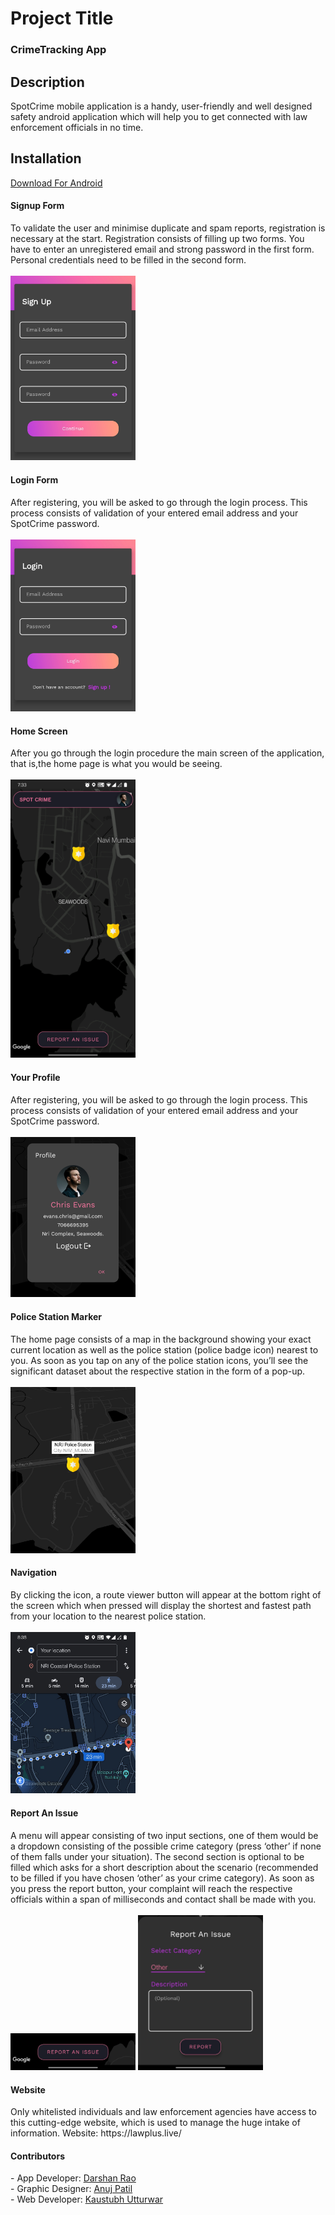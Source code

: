 # Project Title
<h3>CrimeTracking App</h3>

## Description

SpotCrime mobile application is a handy, user-friendly and well designed
safety android application which will help you to get connected with
law enforcement officials in no time.

## Installation

<a href="https://firebasestorage.googleapis.com/v0/b/crime-mapping-7610d.appspot.com/o/Apk%2FLawPlus.apk?alt=media&token=5bb5a8dc-f3be-4012-af35-7c5cce614095" >Download For Android</a><br>

<h4>Signup Form</h4>
To validate the user and minimise duplicate and spam reports, registration is necessary at the start. Registration consists of filling up two forms. You have to enter an unregistered email and strong password in the first form. Personal credentials need to be filled in the second form.<br><br>
<img src="Screenshots/mobile2.png" width="200" >
<h4>Login Form</h4>
After registering, you will be asked to go through the login process. This process consists of validation of your entered email address and your SpotCrime password.<br><br>
<img src="Screenshots/mobile1.png" width="200" >
<h4>Home Screen</h4>
After you go through the login procedure the main screen of the application, that is,the home page is what you would be seeing.<br><br>
<img src="Screenshots/mobile3.jpg" width="200" >
<h4>Your Profile</h4>
After registering, you will be asked to go through the login process. This process consists of validation of your entered email address and your SpotCrime password.<br><br>
<img src="Screenshots/mobile5.jpg" width="200" >
<h4>Police Station Marker</h4>
The home page consists of a map in the background showing your exact current location as well as the police station (police badge icon) nearest to you. As soon as you tap on any of the police station icons, you’ll see the significant dataset about the respective station in the form of a pop-up.<br><br>
<img src="Screenshots/mobile6.jpg" width="200" >
<h4>Navigation</h4>
By clicking the icon, a route viewer button will appear at the bottom right of the screen which when pressed will display the shortest and fastest path from your location to the nearest police station.<br><br>
<img src="Screenshots/mobile7.jpg" width="200" >
<h4>Report An Issue</h4>
A menu will appear consisting of two input sections, one of them would be a dropdown consisting of the possible crime category (press ‘other’ if none of them falls under your situation). The second section is optional to be filled which asks for a short description about the scenario (recommended to be filled if you have chosen ‘other’ as your crime category). As soon as you press the report button, your complaint will reach the respective officials within a span of milliseconds and contact shall be made with you.<br><br>
<img src="Screenshots/mobile8.jpg" width="200" >
<img src="Screenshots/mobile9.jpg" width="200" >
<h4>Website</h4>
Only whitelisted individuals and law enforcement agencies have access to this cutting-edge website,
which is used to manage the huge intake of information.
Website: https://lawplus.live/
<h4>Contributors</h4>
- App Developer: <a href="https://github.com/Darshan120501" >Darshan Rao</a><br>
- Graphic Designer: <a href="https://github.com/bapuz">Anuj Patil</a><br>
- Web Developer: <a href="https://github.com/Kaustubh0204" >Kaustubh Utturwar</a><br>
